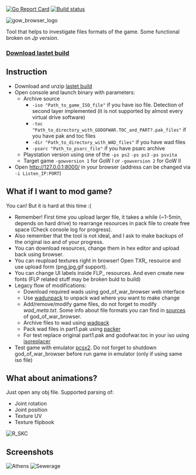 [![Go Report Card](https://goreportcard.com/badge/github.com/mogaika/god_of_war_browser)](https://goreportcard.com/report/github.com/mogaika/god_of_war_browser)
[![Build status](https://ci.appveyor.com/api/projects/status/n4w8rkn30sl6oqbp/branch/master?svg=true)](https://ci.appveyor.com/project/mogaika/god-of-war-browser/branch/master)

![gow_browser_logo](https://user-images.githubusercontent.com/3680954/28489831-6ec1c660-6edd-11e7-9b08-7c79b20196d8.png)

Tool that helps to investigate files formats of the game.
Some functional broken on *Jp version*.

### [Download lastet build](https://ci.appveyor.com/project/mogaika/god-of-war-browser/branch/master/artifacts)

## Instruction
- Download and unzip [lastet build](https://ci.appveyor.com/project/mogaika/god-of-war-browser/branch/master/artifacts)
- Open console and launch binary with parameters:
  - Archive source
    - ```-iso "Path_to_game_ISO_file"``` if you have iso file. Detection of second layer implemented (it is not supported by almost every virtual drive software)
    - ```-toc "Path_to_directory_with_GODOFWAR.TOC_and_PART?.pak_files"``` if you have pak and toc files
    - ```-dir "Path_to_directory_with_WAD_files"``` if you have wad files
    - ```-psarc "Path_to_psarc_file"``` if you have psarc archive
  - Playstation version using one of the
    ```-ps ps2``` ```-ps ps3``` ```-ps psvita```
  - Target game
    ```-gowversion 1``` for GoW I or ```-gowversion 2``` for GoW II
- Open http://127.0.0.1:8000/ in your browser (address can be changed via ```-i Listen_IP:PORT```)

## What if I want to mod game?
You can! But it is hard at this time :(
- Remember! First time you upload larger file, it takes a while (~1-5min, depends on hard drive) to rearrange resources in pack file to create free space (Check console log for progress).
- Also remember that the tool is not ideal, and I ask to make backups of the original iso and of your progress.
- You can download resources, change them in hex editor and upload back using browser.
- You can reupload textures right in browser! Open TXR_ resource and use upload form (png,jpg,gif support).
- You can change UI labels inside FLP_ resources. And even create new fonts (FLP related stuff may be broken buld to build)
- Legacy flow of modifications:
  - Download required wads using god_of_war_browser web interface
  - Use [wadunpack](https://github.com/mogaika/god_of_war_browser/tree/master/tools/wadunpack) to unpack wad where you want to make change
  - Add/remove/modify game files, do not forget to modify *wad_meta.txt*. Some info about file formats you can find in [sources](https://github.com/mogaika/god_of_war_browser/tree/master/pack/wad) of god_of_war_browser.
  - Archive files to wad using [wadpack](https://github.com/mogaika/god_of_war_browser/tree/master/tools/wadpack)
  - Pack wad files in part1.pak using [packer](https://github.com/mogaika/god_of_war_browser/tree/master/tools/packer)
  - For test replace original part1.pak and godofwar.toc in your iso using [isoreplacer](https://github.com/mogaika/god_of_war_browser/tree/master/tools/isoreplacer)
- Test game with emulator [pcsx2](https://github.com/PCSX2/pcsx2). Do not forget to shutdown god_of_war_browser before run game in emulator (only if using same iso file)

## What about animations?
Just open any obj file. Supported parsing of:
- Joint rotation
- Joint position
- Texture UV
- Texture flipbook

![R_SKC](https://user-images.githubusercontent.com/3680954/71230603-bd897e00-2303-11ea-8f5e-ef84d81dfef0.gif)

## Screenshots
![Athens](https://user-images.githubusercontent.com/3680954/28489832-6ec6697c-6edd-11e7-8ead-ed37e3870b15.png)
![Sewerage](https://user-images.githubusercontent.com/3680954/28489833-6ecbfc5c-6edd-11e7-9d63-1ca0b060ddec.png)
